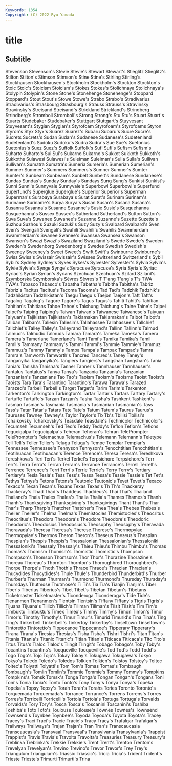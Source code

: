 ```yaml
---
Keywords: 1354
Copyright: (C) 2022 Ryu Yamada
---
```



# title

## Subtitle
 Stevenson Stevenson's
Stevie Stevie's Stewart Stewart's Stieglitz Stieglitz's Stilton Stilton's Stimson Stimson's
Stine Stine's Stirling Stirling's Stockhausen Stockhausen's Stockholm Stockholm's Stockton Stockton's
Stoic Stoic's Stoicism Stoicism's Stokes Stokes's Stolichnaya Stolichnaya's Stolypin Stolypin's
Stone Stone's Stonehenge Stonehenge's Stoppard Stoppard's Stout Stout's Stowe Stowe's
Strabo Strabo's Stradivarius Stradivarius's Strasbourg Strasbourg's Strauss Strauss's Stravinsky Stravinsky's
Streisand Streisand's Strickland Strickland's Strindberg Strindberg's Stromboli Stromboli's Strong Strong's
Stu Stu's Stuart Stuart's Stuarts Studebaker Studebaker's Stuttgart Stuttgart's Stuyvesant
Stuyvesant's Stygian Stygian's Styrofoam Styrofoam's Styrofoams Styron Styron's Styx Styx's
Suarez Suarez's Subaru Subaru's Sucre Sucre's Sucrets Sucrets's Sudan Sudan's
Sudanese Sudanese's Sudetenland Sudetenland's Sudoku Sudoku's Sudra Sudra's Sue Sue's
Suetonius Suetonius's Suez Suez's Suffolk Suffolk's Sufi Sufi's Sufism Sufism's
Suharto Suharto's Sui Sui's Sukarno Sukarno's Sukkot Sukkoth Sukkoth's Sukkoths
Sulawesi Sulawesi's Suleiman Suleiman's Sulla Sulla's Sullivan Sullivan's Sumatra Sumatra's
Sumeria Sumeria's Sumerian Sumerian's Summer Summer's Summers Summers's Sumner Sumner's
Sumter Sumter's Sunbeam Sunbeam's Sunbelt Sunbelt's Sundanese Sundanese's Sundas Sundas's
Sunday Sunday's Sundays Sung Sung's Sunkist Sunkist's Sunni Sunni's Sunnyvale
Sunnyvale's Superbowl Superbowl's Superfund Superfund's Superglue Superglue's Superior Superior's Superman
Superman's Surabaya Surabaya's Surat Surat's Surinam Surinam's Suriname Suriname's Surya
Surya's Susan Susan's Susana Susana's Susanna Susanna's Susanne Susanne's Susie
Susie's Susquehanna Susquehanna's Sussex Sussex's Sutherland Sutherland's Sutton Sutton's Suva
Suva's Suwanee Suwanee's Suzanne Suzanne's Suzette Suzette's Suzhou Suzhou's Suzuki
Suzuki's Suzy Suzy's Svalbard Svalbard's Sven Sven's Svengali Svengali's Swahili
Swahili's Swahilis Swammerdam Swammerdam's Swanee Swanee's Swansea Swansea's Swanson Swanson's
Swazi Swazi's Swaziland Swaziland's Swede Swede's Sweden Sweden's Swedenborg Swedenborg's
Swedes Swedish Swedish's Sweeney Sweeney's Sweet Sweet's Swift Swift's Swinburne
Swinburne's Swiss Swiss's Swissair Swissair's Swisses Switzerland Switzerland's Sybil Sybil's
Sydney Sydney's Sykes Sykes's Sylvester Sylvester's Sylvia Sylvia's Sylvie Sylvie's
Synge Synge's Syracuse Syracuse's Syria Syria's Syriac Syriac's Syrian Syrian's
Syrians Szechuan Szechuan's Szilard Szilard's Szymborska Szymborska's Sèvres Sèvres's T
T'ang T'ang's T's TWA TWA's Tabasco Tabasco's Tabatha Tabatha's Tabitha
Tabitha's Tabriz Tabriz's Tacitus Tacitus's Tacoma Tacoma's Tad Tad's Tadzhik
Tadzhik's Tadzhikistan Tadzhikistan's Taegu Taegu's Taejon Taejon's Taft Taft's Tagalog
Tagalog's Tagore Tagore's Tagus Tagus's Tahiti Tahiti's Tahitian Tahitian's Tahitians
Tahoe Tahoe's Taichung Taichung's Taine Taine's Taipei Taipei's Taiping Taiping's
Taiwan Taiwan's Taiwanese Taiwanese's Taiyuan Taiyuan's Tajikistan Tajikistan's Taklamakan Taklamakan's
Talbot Talbot's Taliban Taliban's Taliesin Taliesin's Tallahassee Tallahassee's Tallchief Tallchief's
Talley Talley's Talleyrand Talleyrand's Tallinn Tallinn's Talmud Talmud's Talmudic Talmuds
Tamara Tamara's Tameka Tameka's Tamera Tamera's Tamerlane Tamerlane's Tami Tami's
Tamika Tamika's Tamil Tamil's Tammany Tammany's Tammi Tammi's Tammie Tammie's
Tammuz Tammuz's Tammy Tammy's Tampa Tampa's Tampax Tampax's Tamra Tamra's
Tamworth Tamworth's Tancred Tancred's Taney Taney's Tanganyika Tanganyika's Tangiers Tangiers's
Tangshan Tangshan's Tania Tania's Tanisha Tanisha's Tanner Tanner's Tannhäuser Tannhäuser's
Tantalus Tantalus's Tanya Tanya's Tanzania Tanzania's Tanzanian Tanzanian's Tanzanians Tao
Tao's Taoism Taoism's Taoisms Taoist Taoist's Taoists Tara Tara's Tarantino
Tarantino's Tarawa Tarawa's Tarazed Tarazed's Tarbell Tarbell's Target Target's Tarim
Tarim's Tarkenton Tarkenton's Tarkington Tarkington's Tartar Tartar's Tartars Tartary Tartary's
Tartuffe Tartuffe's Tarzan Tarzan's Tasha Tasha's Tashkent Tashkent's Tasman Tasman's
Tasmania Tasmania's Tasmanian Tasmanian's Tass Tass's Tatar Tatar's Tatars Tate
Tate's Tatum Tatum's Taurus Taurus's Tauruses Tawney Tawney's Taylor Taylor's
Tb Tb's Tbilisi Tbilisi's Tchaikovsky Tchaikovsky's Teasdale Teasdale's Technicolor Technicolor's
Tecumseh Tecumseh's Ted Ted's Teddy Teddy's Teflon Teflon's Teflons Tegucigalpa
Tegucigalpa's Teheran Teheran's Tehran TelePrompter TelePrompter's Telemachus Telemachus's Telemann Telemann's
Teletype Tell Tell's Teller Teller's Telugu Telugu's Tempe Templar Templar's
Tennessee Tennessee's Tennyson Tennyson's Tenochtitlan Tenochtitlan's Teotihuacan Teotihuacan's Terence Terence's
Teresa Teresa's Tereshkova Tereshkova's Teri Teri's Terkel Terkel's Terpsichore Terpsichore's
Terr Terr's Terra Terra's Terran Terran's Terrance Terrance's Terrell Terrell's
Terrence Terrence's Terri Terri's Terrie Terrie's Terry Terry's Tertiary Tertiary's
Tesla Tesla's Tess Tess's Tessa Tessa's Tessie Tessie's Tet Tet's
Tethys Tethys's Tetons Tetons's Teutonic Teutonic's Tevet Tevet's Texaco Texaco's
Texan Texan's Texans Texas Texas's Th Th's Thackeray Thackeray's Thad
Thad's Thaddeus Thaddeus's Thai Thai's Thailand Thailand's Thais Thales Thales's
Thalia Thalia's Thames Thames's Thanh Thanh's Thanksgiving Thanksgiving's Thanksgivings Thant
Thant's Thar Thar's Tharp Tharp's Thatcher Thatcher's Thea Thea's Thebes
Thebes's Theiler Theiler's Thelma Thelma's Themistocles Themistocles's Theocritus Theocritus's Theodora
Theodora's Theodore Theodore's Theodoric Theodoric's Theodosius Theodosius's Theosophy Theosophy's Theravada
Theravada's Theresa Theresa's Therese Therese's Thermopylae Thermopylae's Thermos Theron Theron's
Theseus Theseus's Thespian Thespian's Thespis Thespis's Thessalonian Thessalonian's Thessaloníki Thessaloníki's
Thessaly Thessaly's Thieu Thieu's Thimbu Thimbu's Thomas Thomas's Thomism Thomism's
Thomistic Thomistic's Thompson Thompson's Thomson Thomson's Thor Thor's Thorazine Thorazine's
Thoreau Thoreau's Thornton Thornton's Thoroughbred Thoroughbred's Thorpe Thorpe's Thoth Thoth's
Thrace Thrace's Thracian Thracian's Thucydides Thucydides's Thule Thule's Thunderbird Thunderbird's
Thurber Thurber's Thurman Thurman's Thurmond Thurmond's Thursday Thursday's Thursdays Thutmose
Thutmose's Ti Ti's Tia Tia's Tianjin Tianjin's Tiber Tiber's Tiberius
Tiberius's Tibet Tibet's Tibetan Tibetan's Tibetans Ticketmaster Ticketmaster's Ticonderoga Ticonderoga's
Tide Tide's Tienanmen Tienanmen's Tientsin Tientsin's Tiffany Tiffany's Tigris Tigris's
Tijuana Tijuana's Tillich Tillich's Tillman Tillman's Tilsit Tilsit's Tim Tim's
Timbuktu Timbuktu's Timex Timex's Timmy Timmy's Timon Timon's Timor Timor's
Timothy Timothy's Timur Timur's Timurid Timurid's Tina Tina's Ting Ting's
Tinkerbell Tinkerbell's Tinkertoy Tinkertoy's Tinseltown Tinseltown's Tintoretto Tintoretto's Tippecanoe Tippecanoe's
Tipperary Tipperary's Tirana Tirana's Tiresias Tiresias's Tisha Tisha's Tishri Tishri's
Titan Titan's Titania Titania's Titanic Titanic's Titian Titian's Titicaca Titicaca's
Tito Tito's Titus Titus's Tlaloc Tlaloc's Tlingit Tlingit's Tobago Tobago's
Toby Toby's Tocantins Tocantins's Tocqueville Tocqueville's Tod Tod's Todd Todd's
Togo Togo's Tojo Tojo's Tokay Tokay's Tokugawa Tokugawa's Tokyo Tokyo's
Toledo Toledo's Toledos Tolkien Tolkien's Tolstoy Tolstoy's Toltec Toltec's Tolyatti
Tolyatti's Tom Tom's Tomas Tomas's Tombaugh Tombaugh's Tomlin Tomlin's Tommie
Tommie's Tommy Tommy's Tompkins Tompkins's Tomsk Tomsk's Tonga Tonga's Tongan
Tongan's Tongans Toni Toni's Tonia Tonia's Tonto Tonto's Tony Tony's
Tonya Tonya's Topeka Topeka's Topsy Topsy's Torah Torah's Torahs Tories
Toronto Toronto's Torquemada Torquemada's Torrance Torrance's Torrens Torrens's Torres Torres's
Torricelli Torricelli's Tortola Tortola's Tortuga Tortuga's Torvalds Torvalds's Tory Tory's
Tosca Tosca's Toscanini Toscanini's Toshiba Toshiba's Toto Toto's Toulouse Toulouse's
Townes Townes's Townsend Townsend's Toynbee Toynbee's Toyoda Toyoda's Toyota Toyota's
Tracey Tracey's Traci Traci's Tracie Tracie's Tracy Tracy's Trafalgar Trafalgar's
Trailways Trailways's Trajan Trajan's Tran Tran's Transcaucasia Transcaucasia's Transvaal Transvaal's
Transylvania Transylvania's Trappist Trappist's Travis Travis's Travolta Travolta's Treasuries Treasury
Treasury's Treblinka Treblinka's Trekkie Trekkie's Trent Trent's Trenton Trenton's Trevelyan
Trevelyan's Trevino Trevino's Trevor Trevor's Trey Trey's Triangulum Triangulum's Triassic
Triassic's Tricia Tricia's Trident Trident's Trieste Trieste's Trimurti Trimurti's Trina
